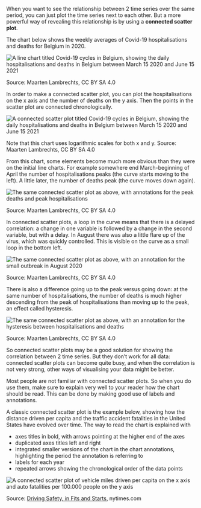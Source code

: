 When you want to see the relationship between 2 time series over the same period, you can just plot the time series next to each other. But a more powerful way of revealing this relationship is by using a **connected scatter plot**.

The chart below shows the weekly averages of Covid-19 hospitalisations and deaths for Belgium in 2020.

![A line chart titled Covid-19 cycles in Belgium, showing the daily hospitalisations and deaths in Belgium between March 15 2020 and June 15 2021](Visualising%20time%20series%20241d2bc1ddf14663bae604098441f388/covid-lines-belgium.png)

Source: Maarten Lambrechts, CC BY SA 4.0

In order to make a connected scatter plot, you can plot the hospitalisations on the x axis and the number of deaths on the y axis. Then the points in the scatter plot are connected chronologically.

![A connected scatter plot titled Covid-19 cycles in Belgium, showing the daily hospitalisations and deaths in Belgium between March 15 2020 and June 15 2021](Visualising%20time%20series%20241d2bc1ddf14663bae604098441f388/covid-cycles-no-annotations2x.png)

Note that this chart uses logarithmic scales for both x and y. Source: Maarten Lambrechts, CC BY SA 4.0

From this chart, some elements become much more obvious than they were on the initial line charts. For example somewhere end March-beginning of April the number of hospitalisations peaks (the curve starts moving to the left). A little later, the number of deaths peak (the curve moves down again).

![The same connected scatter plot as above, with annotations for the peak deaths and peak hospitalisations](Visualising%20time%20series%20241d2bc1ddf14663bae604098441f388/covid-cycles-peaks2x.png)

Source: Maarten Lambrechts, CC BY SA 4.0

In connected scatter plots, a loop in the curve means that there is a delayed correlation: a change in one variable is followed by a change in the second variable, but with a delay. In August there was also a little flare up of the virus, which was quickly controlled. This is visible on the curve as a small loop in the bottom left.

![The same connected scatter plot as above, with an annotation for the small outbreak in August 2020](Visualising%20time%20series%20241d2bc1ddf14663bae604098441f388/covid-cycles-small-outbreak2x.png)

Source: Maarten Lambrechts, CC BY SA 4.0

There is also a difference going up to the peak versus going down: at the same number of hospitalisations, the number of deaths is much higher descending from the peak of hospitalisations than moving up to the peak, an effect called hysteresis.

![The same connected scatter plot as above, with an annotation for the hysteresis between hospitalisations and deaths](Visualising%20time%20series%20241d2bc1ddf14663bae604098441f388/covid-cycles-hysteresis2x.png)

Source: Maarten Lambrechts, CC BY SA 4.0

So connected scatter plots may be a good solution for showing the correlation between 2 time series. But they don’t work for all data: connected scatter plots can become quite busy, and when the correlation is not very strong, other ways of visualising your data might be better.

Most people are not familiar with connected scatter plots. So when you do use them, make sure to explain very well to your reader how the chart should be read. This can be done by making good use of labels and annotations.

A classic connected scatter plot is the example below, showing how the distance driven per capita and the traffic accident fatalities in the United States have evolved over time. The way to read the chart is explained with

- axes titles in bold, with arrows pointing at the higher end of the axes
- duplicated axes titles left and right
- integrated smaller versions of the chart in the chart annotations, highlighting the period the annotation is referring to
- labels for each year
- repeated arrows showing the chronological order of the data points

![A connected scatter plot of vehicle miles driven per capita on the x axis and auto fatalities per 100.000 people on the y axis](Visualising%20time%20series%20241d2bc1ddf14663bae604098441f388/driving-shifts-into-reverse-annotated-connected-scatterplot.png)

Source: [Driving Safety, in Fits and Starts](https://archive.nytimes.com/www.nytimes.com/interactive/2012/09/17/science/driving-safety-in-fits-and-starts.html), nytimes.com